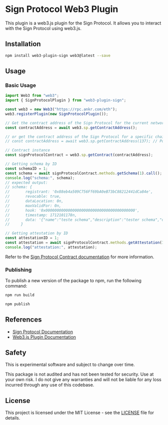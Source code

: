 # Sign Protocol Web3 Plugin

This plugin is a web3.js plugin for the Sign Protocol. It allows you to interact with the Sign Protocol using web3.js.

## Installation

```bash
npm install web3-plugin-sign web3@latest --save
```

## Usage

### Basic Usage

```ts
import Web3 from "web3";
import { SignProtocolPlugin } from "web3-plugin-sign";

const web3 = new Web3("https://rpc.ankr.com/eth");
web3.registerPlugin(new SignProtocolPlugin());

// Get the contract address of the Sign Protocol for the current network
const contractAddress = await web3.sp.getContractAddress();

// or get the contract address of the Sign Protocol for a specific chain ID
// const contractAddress = await web3.sp.getContractAddress(137); // Polygon Mainnet chain ID

// Contract instance
const signProtocolContract = web3.sp.getContract(contractAddress);

// Getting schema by ID
const schemaID = 1;
const schema = await signProtocolContract.methods.getSchema(1).call();
console.log("schema:", schema);
// expected output:
// schema: {
//       registrant: '0x88eb4a509C756Ff69bA0eB73bC88212441dCa84e',
//       revocable: true,
//       dataLocation: 0n,
//       maxValidFor: 0n,
//       hook: '0x0000000000000000000000000000000000000000',
//       timestamp: 1712101178n,
//       data: '{"name":"teste schema","description":"tester schema","data":[{"name":"dfs","type":"string[]"}]}'
//     }

// Getting attestation by ID
const attestationID = 1;
const attestation = await signProtocolContract.methods.getAttestation(1).call();
console.log("attestation:", attestation);
```

Refer to the [Sign Protocol Contract documentation](https://docs.sign.global/developer-apis/index-2/index/index/isp) for more information.

### Publishing

To publish a new version of the package to npm, run the following command:

```bash
npm run build

npm publish
```

## References

- [Sign Protocol Documentation](https://docs.sign.global/)
- [Web3.js Plugin Documentation](https://docs.web3js.org/guides/web3_plugin_guide/)

## Safety

This is experimental software and subject to change over time.

This package is not audited and has not been tested for security. Use at your own risk. I do not give any warranties and will not be liable for any loss incurred through any use of this codebase.

## License

This project is licensed under the MIT License - see the [LICENSE](LICENSE) file for details.
